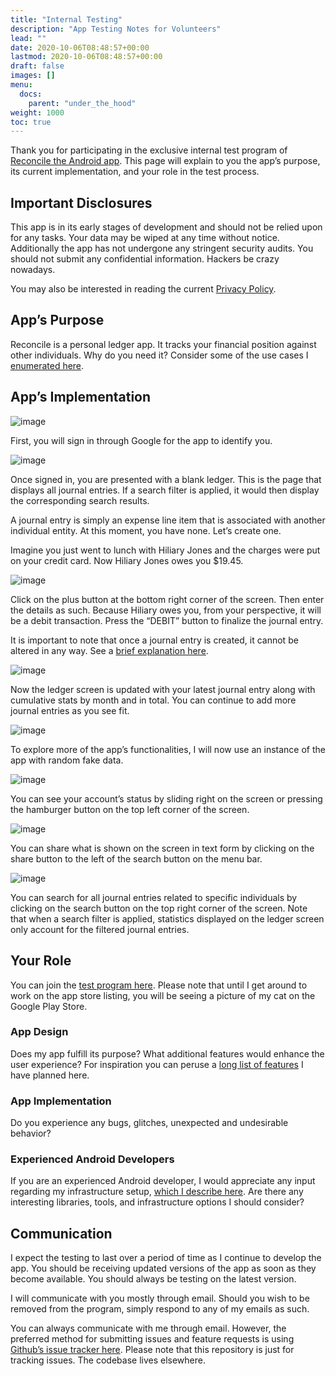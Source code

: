 ```yaml
---
title: "Internal Testing"
description: "App Testing Notes for Volunteers"
lead: ""
date: 2020-10-06T08:48:57+00:00
lastmod: 2020-10-06T08:48:57+00:00
draft: false
images: []
menu:
  docs:
    parent: "under_the_hood"
weight: 1000
toc: true
---
```


Thank you for participating in the exclusive internal test program of [Reconcile the Android app](https://play.google.com/apps/internaltest/4701718537664687824). This page will explain to you the app’s purpose, its current implementation, and your role in the test process.

## Important Disclosures

This app is in its early stages of development and should not be relied upon for any tasks. Your data may be wiped at any time without notice. Additionally the app has not undergone any stringent security audits. You should not submit any confidential information. Hackers be crazy nowadays.

You may also be interested in reading the current [Privacy Policy](https://reconcile.endiantribe.com/privacy-policy/).

## App’s Purpose

Reconcile is a personal ledger app. It tracks your financial position against other individuals. Why do you need it? Consider some of the use cases I [enumerated here](https://reconcile.endiantribe.com/docs/overview/use-cases/).

## App’s Implementation

![image](./images/signin-screen.png "Google Sign-In Screen")

First, you will sign in through Google for the app to identify you.

![image](./images/ledger-screen.png "Blank Ledger Screen")

Once signed in, you are presented with a blank ledger. This is the page that displays all journal entries. If a search filter is applied, it would then display the corresponding search results.

A journal entry is simply an expense line item that is associated with another individual entity. At this moment, you have none. Let’s create one.

Imagine you just went to lunch with Hiliary Jones and the charges were put on your credit card. Now Hiliary Jones owes you $19.45.

![image](./images/add-screen.png "Add Journal Entry Screen")

Click on the plus button at the bottom right corner of the screen. Then enter the details as such. Because Hiliary owes you, from your perspective, it will be a debit transaction. Press the “DEBIT” button to finalize the journal entry.

It is important to note that once a journal entry is created, it cannot be altered in any way. See a [brief explanation here](https://reconcile.endiantribe.com/docs/overview/rules-of-accounting/).

![image](./images/ledger-screen-one-entry.png "Ledger Screen with One Entry")

Now the ledger screen is updated with your latest journal entry along with cumulative stats by month and in total. You can continue to add more journal entries as you see fit.

![image](./images/ledger-screen-many-entries.png "Ledger Screen with Many Entries")

To explore more of the app’s functionalities, I will now use an instance of the app with random fake data.

![image](./images/user-profile.png "User Profile Screen")

You can see your account’s status by sliding right on the screen or pressing the hamburger button on the top left corner of the screen.

![image](./images/share-screen.png "Share Screen")

You can share what is shown on the screen in text form by clicking on the share button to the left of the search button on the menu bar.

![image](./images/search-screen.png "Search Screen")

You can search for all journal entries related to specific individuals by clicking on the search button on the top right corner of the screen. Note that when a search filter is applied, statistics displayed on the ledger screen only account for the filtered journal entries.

## Your Role

You can join the [test program here](https://play.google.com/apps/internaltest/4701718537664687824). Please note that until I get around to work on the app store listing, you will be seeing a picture of my cat on the Google Play Store.

### App Design

Does my app fulfill its purpose? What additional features would enhance the user experience? For inspiration you can peruse a [long list of features](https://reconcile.endiantribe.com/docs/under_the_hood/future-plans/) I have planned here.

### App Implementation

Do you experience any bugs, glitches, unexpected and undesirable behavior?

### Experienced Android Developers

If you are an experienced Android developer, I would appreciate any input regarding my infrastructure setup, [which I describe here](https://reconcile.endiantribe.com/docs/under_the_hood/technical-details/). Are there any interesting libraries, tools, and infrastructure options I should consider?

## Communication

I expect the testing to last over a period of time as I continue to develop the app. You should be receiving updated versions of the app as soon as they become available. You should always be testing on the latest version.

I will communicate with you mostly through email. Should you wish to be removed from the program, simply respond to any of my emails as such.

You can always communicate with me through email. However, the preferred method for submitting issues and feature requests is using [Github’s issue tracker here](https://github.com/EndianTribe/Reconcile-Issues-Tracker-Public/issues). Please note that this repository is just for tracking issues. The codebase lives elsewhere.
